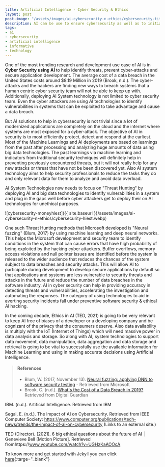 ```yaml
---
title: Artificial Intelligence - Cyber Security & Ethics
layout: post
post-image: "/assets/images/ai-cybersecurity-n-ethics/cybersecurity-title.webp"
description: AI can be use to ensure cybersecurity as well as to initiate cyber attacks?  What are the best ways AI can help overcome the vulnerabilities during development and testing.
tags:
- ai
- cybersecurity
- artificial intelligence
- informative
- technology
---
```


One of the most trending research and development use case of AI is in <b>Cyber Security using AI</b> to help identify threats, prevent cyber-attacks and secure application development.  The average cost of a data breach in the United States costs around $8.19 Million in 2019 (Brook, n.d.).  The cyber-attacks and the hackers are finding new ways to breach systems that a human centric cyber security team will not be able to keep up with. Additionally, deploying AI System technology is not limited to cyber security team.  Even the cyber attackers are using AI technologies to identify vulnerabilities in systems that can be exploited to take advantage and cause a data breach.

But AI solutions to help in cybersecurity is not trivial since a lot of modernized applications are completely on the cloud and the internet where systems are most exposed for a cyber-attack.  The objective of AI in security is to most efficiently protect, detect and respond at the earliest. Most of the Machine Learnings and AI deployments are based on learnings from the past after processing and analyzing huge amounts of data using big data technologies. The past learnings via machine learning and indicators from traditional security techniques will definitely help in preventing previously encountered threats, but it will not really help for any new attacks or threat that have not be been discovered yet. Also AI system technology aims to help security professionals to reduce the tasks they do and only relevant data for them to analyze and avoid data overload.

AI System Technologies now needs to focus on "Threat Hunting" by deploying AI and big data technologies to identify vulnerabilities in a system and plug in the gaps well before cyber attackers get to deploy their on AI technologies for unethical purposes. 

![cybersecurity-moneyhiest]({{ site.baseurl }}/assets/images/ai-cybersecurity-n-ethics/cybersecurity-hiest.webp)

One such Threat Hunting methods that Microsoft developed is "Neural fuzzing" (Blum, 2017) by using machine learning and deep neural networks. This helps the Microsoft development and security team to identify conditions in the system that can cause errors that have high probability of being exploited by the hacking cyber attackers. Buffer overflows, memory access violations and null pointer issues are identified before the system is released to the wider audience that reduces the chances of the system subject to data breaches and security attacks. This will allow AI to participate during development to develop secure applications by default so that applications and systems are less vulnerable to security threats and attacks in the future and reduce the number of data breaches in the software industry. AI in cyber security can help in providing accuracy in detecting threats and vulnerabilities, accelerating the investigation and automating the responses. The category of using technologies to aid in averting security incidents fall under preventive software security & ethical AI hacking.

In the coming decade, Ethics in AI (TED, 2021) is going to be very relevant to keep AI free of biases of a developer or a developing company and be cognizant of the privacy that the consumers deserve.  Also data availability is multiply with the IoT (Internet of Things) which will need massive power in data analysis and storage.  So along with AI, system technologies to support data movement, data manipulation, data aggregation and data storage and retrieval is going to be vital to successfully use the available information for Machine Learning and using in making accurate decisions using Artificial Intelligence.

> #### References
> - Blum, W. (2017, November 13). [Neural fuzzing: applying DNN to software security testing](https://www.microsoft.com/en-us/research/blog/neural-fuzzing/) - Retrieved from Microsoft <br>
> - Brook, C. (n.d.). [What's the Cost of a Data Breach in 2019?](https://digitalguardian.com/blog/whats-cost-data-breach-2019) Retrieved from Digital Guardian

IBM. (n.d.). Artificial Intelligence. Retrieved from IBM

Segal, E. (n.d.). The Impact of AI on Cybersecurity. Retrieved from IEEE Computer Society: https://www.computer.org/publications/tech-news/trends/the-impact-of-ai-on-cybersecurity (Links to an external site.)

TED (Director). (2021). 6 big ethical questions about the future of AI | Genevieve Bell [Motion Picture]. Retrieved fromhttps://www.youtube.com/watch?v=UGHzKaAOOcA

To know more and get started with Jekyll you can click [here](https://jekyllrb.com/){:targe="_blank"}
